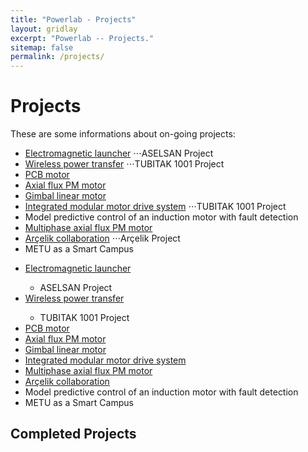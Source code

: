 ```yaml
---
title: "Powerlab - Projects"
layout: gridlay
excerpt: "Powerlab -- Projects."
sitemap: false
permalink: /projects/
---
```



# Projects
These are some informations about on-going projects:
- [Electromagnetic launcher](/railgun.md)
⋅⋅⋅ASELSAN Project
- [Wireless power transfer](/tubitak-1001-hakan.md)
⋅⋅⋅TUBITAK 1001 Project
- [PCB motor](/pcbmotor.md)
- [Axial flux PM motor](/AxialFPMMNFW.md)
- [Gimbal linear motor](/gimbal.md)
- [Integrated modular motor drive system](/immd.md)
⋅⋅⋅TUBITAK 1001 Project
- Model predictive control of an induction motor with fault detection
- [Multiphase axial flux PM motor](/multiphase.md)
- [Arçelik collaboration](/arcelik.md)
⋅⋅⋅Arçelik Project
- METU as a Smart Campus


<ul>
  <li><a href="/railgun.md">Electromagnetic launcher</a></li>
  
  <ul>
    <li>ASELSAN Project</li>
  </ul>
  
  <li><a href="/tubitak-1001-hakan.md">Wireless power transfer</a></li>
    <ul>
      <li>TUBITAK 1001 Project</li>
    </ul>
  
  <li><a href="/pcbmotor.md">PCB motor</a></li>
  
  <li><a href="/AxialFPMMNFW.md">Axial flux PM motor</a></li>
  
  <li><a href="/gimbal.md">Gimbal linear motor</a></li>
  
  <li><a href="/immd.md">Integrated modular motor drive system</a></li>
  
  <li><a href="/multiphase.md">Multiphase axial flux PM motor</a></li>
  
  <li><a href="/arcelik.md">Arçelik collaboration</a></li>
  
  <li> Model predictive control of an induction motor with fault detection </li>
  
  <li> METU as a Smart Campus </li>
</ul>




## Completed Projects

